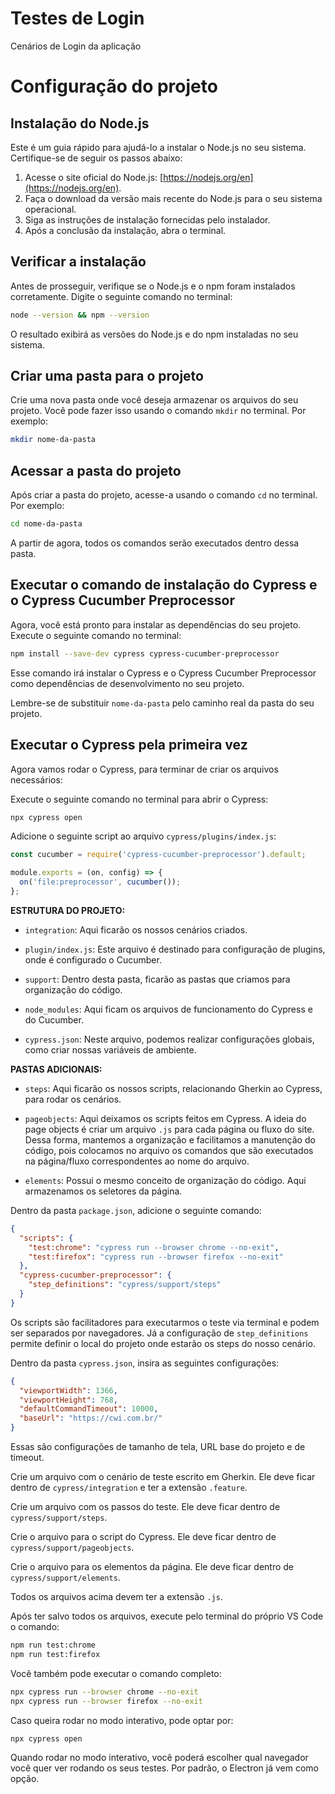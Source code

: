 # Testes de Login
Cenários de Login da aplicação

# Configuração do projeto

## Instalação do Node.js

Este é um guia rápido para ajudá-lo a instalar o Node.js no seu sistema. Certifique-se de seguir os passos abaixo:

1. Acesse o site oficial do Node.js: [https://nodejs.org/en](https://nodejs.org/en).
2. Faça o download da versão mais recente do Node.js para o seu sistema operacional.
3. Siga as instruções de instalação fornecidas pelo instalador.
4. Após a conclusão da instalação, abra o terminal.

## Verificar a instalação

Antes de prosseguir, verifique se o Node.js e o npm foram instalados corretamente. Digite o seguinte comando no terminal:

```sh
node --version && npm --version
```

O resultado exibirá as versões do Node.js e do npm instaladas no seu sistema.

## Criar uma pasta para o projeto

Crie uma nova pasta onde você deseja armazenar os arquivos do seu projeto. Você pode fazer isso usando o comando `mkdir` no terminal. Por exemplo:

```sh
mkdir nome-da-pasta
```

## Acessar a pasta do projeto

Após criar a pasta do projeto, acesse-a usando o comando `cd` no terminal. Por exemplo:

```sh
cd nome-da-pasta
```

A partir de agora, todos os comandos serão executados dentro dessa pasta.

## Executar o comando de instalação do Cypress e o Cypress Cucumber Preprocessor

Agora, você está pronto para instalar as dependências do seu projeto. Execute o seguinte comando no terminal:

```sh
npm install --save-dev cypress cypress-cucumber-preprocessor
```

Esse comando irá instalar o Cypress e o Cypress Cucumber Preprocessor como dependências de desenvolvimento no seu projeto.

Lembre-se de substituir `nome-da-pasta` pelo caminho real da pasta do seu projeto.

## Executar o Cypress pela primeira vez

Agora vamos rodar o Cypress, para terminar de criar os arquivos necessários:

Execute o seguinte comando no terminal para abrir o Cypress:

```sh
npx cypress open
```

Adicione o seguinte script ao arquivo `cypress/plugins/index.js`:

```javascript
const cucumber = require('cypress-cucumber-preprocessor').default;

module.exports = (on, config) => {
  on('file:preprocessor', cucumber());
};
```

**ESTRUTURA DO PROJETO:**

- `integration`: Aqui ficarão os nossos cenários criados.

- `plugin/index.js`: Este arquivo é destinado para configuração de plugins, onde é configurado o Cucumber.

- `support`: Dentro desta pasta, ficarão as pastas que criamos para organização do código.

- `node_modules`: Aqui ficam os arquivos de funcionamento do Cypress e do Cucumber.

- `cypress.json`: Neste arquivo, podemos realizar configurações globais, como criar nossas variáveis de ambiente.

**PASTAS ADICIONAIS:**

- `steps`: Aqui ficarão os nossos scripts, relacionando Gherkin ao Cypress, para rodar os cenários.

- `pageobjects`: Aqui deixamos os scripts feitos em Cypress. A ideia do page objects é criar um arquivo `.js` para cada página ou fluxo do site. Dessa forma, mantemos a organização e facilitamos a manutenção do código, pois colocamos no arquivo os comandos que são executados na página/fluxo correspondentes ao nome do arquivo.

- `elements`: Possui o mesmo conceito de organização do código. Aqui armazenamos os seletores da página.

Dentro da pasta `package.json`, adicione o seguinte comando:

```json
{
  "scripts": {
    "test:chrome": "cypress run --browser chrome --no-exit",
    "test:firefox": "cypress run --browser firefox --no-exit"
  },
  "cypress-cucumber-preprocessor": {
    "step_definitions": "cypress/support/steps"
  }
}
```

Os scripts são facilitadores para executarmos o teste via terminal e podem ser separados por navegadores. Já a configuração de `step_definitions` permite definir o local do projeto onde estarão os steps do nosso cenário.

Dentro da pasta `cypress.json`, insira as seguintes configurações:

```json
{
  "viewportWidth": 1366,
  "viewportHeight": 768,
  "defaultCommandTimeout": 10000,
  "baseUrl": "https://cwi.com.br/"
}
```

Essas são configurações de tamanho de tela, URL base do projeto e de timeout.

Crie um arquivo com o cenário de teste escrito em Gherkin. Ele deve ficar dentro de `cypress/integration` e ter a extensão `.feature`.

Crie um arquivo com os passos do teste. Ele deve ficar dentro de `cypress/support/steps`.

Crie o arquivo para o script do Cypress. Ele deve ficar dentro de `cypress/support/pageobjects`.

Crie o arquivo para os elementos da página. Ele deve ficar dentro de `cypress/support/elements`.

Todos os arquivos acima devem ter a extensão `.js`.

Após ter salvo todos os arquivos, execute pelo terminal do próprio VS Code o comando: 

```sh
npm run test:chrome
npm run test:firefox
```

Você também pode executar o comando completo: 

```sh
npx cypress run --browser chrome --no-exit
npx cypress run --browser firefox --no-exit
```

Caso queira rodar no modo interativo, pode optar por: 

```sh
npx cypress open
```

Quando rodar no modo interativo, você poderá escolher qual navegador você quer ver rodando os seus testes. Por padrão, o Electron já vem como opção.

